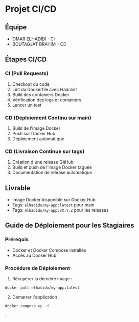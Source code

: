 # Projet CI/CD

## Équipe
- OMAR ELHADIDI -  CI
- BOUTAGJAT BRAHIM -  CD


## Étapes CI/CD

### CI (Pull Requests)
1. Checkout du code
2. Lint du Dockerfile avec Hadolint
3. Build des containers Docker
4. Vérification des logs et containers
5. Lancer un test

### CD (Déploiement Continu sur main)
1. Build de l'image Docker
2. Push sur Docker Hub
3. Déploiement automatique

### CD (Livraison Continue sur tags)
1. Création d'une release GitHub
2. Build et push de l'image Docker taguée
3. Documentation de release automatique

## Livrable
- Image Docker disponible sur Docker Hub
- Tags: `elhadido/my-app:latest` pour main
- Tags: `elhadido/my-app:vX.Y.Z` pour les releases

## Guide de Déploiement pour les Stagiaires

### Prérequis
- Docker et Docker Compose installés
- Accès au Docker Hub

### Procédure de Déploiement
1. Récupérer la dernière image :
```bash
docker pull elhadido/my-app:latest
```

2. Démarrer l'application :
```bash
docker compose up -d
```
.
